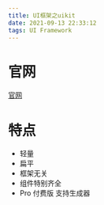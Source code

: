 ```yaml
---
title: UI框架之uikit
date: 2021-09-13 22:33:12
tags: UI Framework
---
```

# 官网
[官网](https://getuikit.com/)
# 特点
- 轻量
- 扁平
- 框架无关
- 组件特别齐全
- Pro 付费版 支持生成器